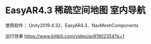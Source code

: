 # EasyAR4.3 稀疏空间地图 室内导航


 使用软件：
Unity2019.4.32、EasyAR4.3、NavMeshComponents

运行效果
https://www.bilibili.com/video/av91902354?p=1
